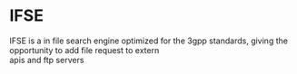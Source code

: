 # IFSE
 IFSE is a in file search engine optimized for the 3gpp standards, giving the opportunity to add file request to extern  
 apis and ftp servers